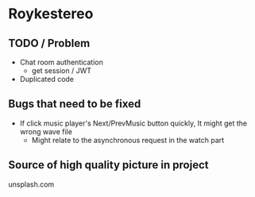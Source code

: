 # Roykestereo

## TODO / Problem

- Chat room authentication
  - get session / JWT
- Duplicated code

## Bugs that need to be fixed

- If click music player's Next/PrevMusic button quickly, It might get the wrong wave file
  - Might relate to the asynchronous request in the watch part

## Source of high quality picture in project

unsplash.com
